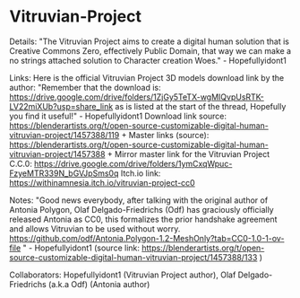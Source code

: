 # Vitruvian-Project
Details:
"The Vitruvian Project aims to create a digital human solution that is Creative Commons Zero, effectively Public Domain, that way we can make a no strings attached solution to Character creation Woes." - Hopefullyidont1

Links:
Here is the official Vitruvian Project 3D models download link by the author:
"Remember that the download is: https://drive.google.com/drive/folders/1ZjGy5TeTX-wgMIQvpUsRTK-LV22miXUb?usp=share_link as is listed at the start of the thread, Hopefully you find it useful!" - Hopefullyidont1
Download link source: https://blenderartists.org/t/open-source-customizable-digital-human-vitruvian-project/1457388/119 + 
Master links (source): https://blenderartists.org/t/open-source-customizable-digital-human-vitruvian-project/1457388 + 
Mirror master link for the Vitruvian Project C.C.0: https://drive.google.com/drive/folders/1ymCxqWpuc-FzyeMTR339N_bGVJpSms0q
Itch.io link: https://withinamnesia.itch.io/vitruvian-project-cc0

Notes:
"Good news everybody, after talking with the original author of Antonia Polygon, Olaf Delgado-Friedrichs (Odf) has graciously officially released Antonia as CC0, this formalizes the prior handshake agreement and allows Vitruvian to be used without worry.
https://github.com/odf/Antonia.Polygon-1.2-MeshOnly?tab=CC0-1.0-1-ov-file " - Hopefullyidont1 (source link: https://blenderartists.org/t/open-source-customizable-digital-human-vitruvian-project/1457388/133 )

Collaborators:
Hopefullyidont1 (Vitruvian Project author),
Olaf Delgado-Friedrichs (a.k.a Odf) (Antonia author)
